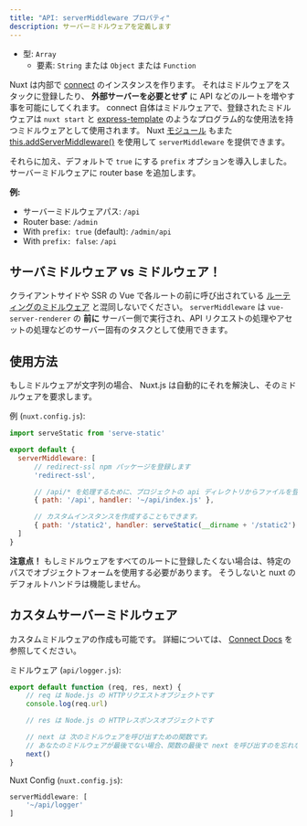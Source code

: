 ```yaml
---
title: "API: serverMiddleware プロパティ"
description: サーバーミドルウェアを定義します
---
```


- 型: `Array`
    - 要素: `String` または `Object` または `Function`

Nuxt は内部で [connect](https://github.com/senchalabs/connect) のインスタンスを作ります。
それはミドルウェアをスタックに登録したり、 **外部サーバーを必要とせず** に API などのルートを増やす事を可能にしてくれます。
connect 自体はミドルウェアで、登録されたミドルウェアは `nuxt start` と [express-template](https://github.com/nuxt-community/express-template) のようなプログラム的な使用法を持つミドルウェアとして使用されます。 Nuxt [モジュール](/guide/modules) もまた [this.addServerMiddleware()](/api/internals-module-container#addservermiddleware-middleware-) を使用して `serverMiddleware` を提供できます。

それらに加え、デフォルトで `true` にする `prefix` オプションを導入しました。サーバーミドルウェアに router base を追加します。

**例:**

* サーバーミドルウェアパス: `/api`
* Router base: `/admin`
* With `prefix: true` (default): `/admin/api`
* With `prefix: false`: `/api`

## サーバミドルウェア vs ミドルウェア！

クライアントサイドや SSR の Vue で各ルートの前に呼び出されている [ルーティングのミドルウェア](/guide/routing#ミドルウェア)  と混同しないでください。
`serverMiddleware` は `vue-server-renderer` の **前に** サーバー側で実行され、API リクエストの処理やアセットの処理などのサーバー固有のタスクとして使用できます。

## 使用方法

もしミドルウェアが文字列の場合、 Nuxt.js は自動的にそれを解決し、そのミドルウェアを要求します。

例 (`nuxt.config.js`):

```js
import serveStatic from 'serve-static'

export default {
  serverMiddleware: [
      // redirect-ssl npm パッケージを登録します
      'redirect-ssl',

      // /api/* を処理するために、プロジェクトの api ディレクトリからファイルを登録します
      { path: '/api', handler: '~/api/index.js' },

      // カスタムインスタンスを作成することもできます。
      { path: '/static2', handler: serveStatic(__dirname + '/static2') }
  ]
}
```

<p class="Alert Alert--danger">
    <b>注意点！</b>
    もしミドルウェアをすべてのルートに登録したくない場合は、特定のパスでオブジェクトフォームを使用する必要があります。
    そうしないと nuxt の デフォルトハンドラは機能しません。
</p>

## カスタムサーバーミドルウェア

カスタムミドルウェアの作成も可能です。 詳細については、 [Connect Docs](https://github.com/senchalabs/connect#appusefn) を参照してください。

ミドルウェア (`api/logger.js`):

```js
export default function (req, res, next) {
    // req は Node.js の HTTPリクエストオブジェクトです
    console.log(req.url)

    // res は Node.js の HTTPレスポンスオブジェクトです

    // next は 次のミドルウェアを呼び出すための関数です。
    // あなたのミドルウェアが最後でない場合、関数の最後で next を呼び出すのを忘れないでください！
    next()
}
```

Nuxt Config (`nuxt.config.js`):

```js
serverMiddleware: [
    '~/api/logger'
]
```

